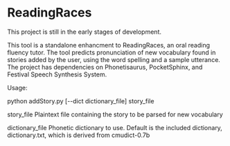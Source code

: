 # ReadingRaces

This project is still in the early stages of development.

This tool is a standalone enhancment to ReadingRaces, an oral reading fluency tutor. The tool predicts pronunciation of new vocabulary found in stories added by the user, using the word spelling and a sample utterance. The project has dependencies on Phonetisaurus, PocketSphinx, and Festival Speech Synthesis System.


Usage:

python addStory.py [--dict dictionary_file] story_file

story_file  Plaintext file containing the story to be parsed for new vocabulary

dictionary_file Phonetic dictionary to use. Default is the included dictionary, dictionary.txt, which is derived from cmudict-0.7b
